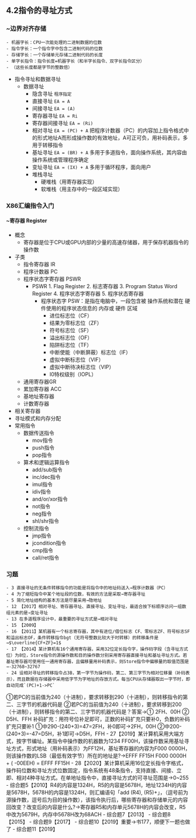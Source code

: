 ## 4.2指令的寻址方式
### ~边界对齐存储
    - 机器字长：CPU一次能处理的二进制数据的位数
    - 指令字长：一个指令字中包含二进制代码的位数
    - 存储字长：一个存储单元存储二进制代码的长度
    - 单字长指令：指令长度=机器字长（和半字长指令、双字长指令区分）
    - （这些长度都是字节的整数倍）
- 指令寻址和数据寻址
    - 数据寻址
        - 隐含寻址 ` 程序指定 `
        - 直接寻址 ` EA = A `
        - 间接寻址 ` EA = (A) `
        - 寄存器寻址 ` EA = Ri `
        - 寄存器间接寻址 ` EA = (Ri) `
        - 相对寻址 ` EA = (PC) + A `  把程序计数器（PC）的内容加上指令格式中的形式地址A而形成操作数的有效地址，A可正可负，用补码表示，多用于转移指令
        - 基址寻址 ` EA = (BR) + A `   多用于多道指令，面向操作系统，其内容由操作系统或管理程序确定
        - 变址寻址 ` EA = (IX) + A `  多用于循环程序，面向用户
        - 堆栈寻址
            - 硬堆栈（用寄存器实现）
            - 软堆栈（用主存中的一段区域实现）
### X86汇编指令入门
#### ~寄存器 Register
  - 概念
      - 寄存器是位于CPU或GPU内部的少量的高速存储器，用于保存机器指令的操作数
  - 子类
      - 指令寄存器 IR
      - 程序计数器 PC
      - 程序状态字寄存器 PSWR
          - PSWR
                  1. Flag Register
                  2. 标志寄存器
                  3. Program Status Word Register
                  4. 程序状态字寄存器
                  5. 程序状态寄存器
              - 程序状态字 PSW：是指在电脑中，一段包含被 操作系统和潜在 硬件使用的程序状态信息的 内存或 硬件 区域
                  - 进位标志位（CF）
                  - 结果为零标志位（ZF）
                  - 符号标志位（SF）
                  - 溢出标志位（OF）
                  - 陷阱标志位（TF）
                  - 中断使能（中断屏蔽）标志位（IF）
                  - 虚拟中断标志位（VIF）
                  - 虚拟中断待决标志位（VIP）
                  - I0特权级别（IOPL）
      - 通用寄存器GR
      - 累加寄存器 ACC
      - 基地址寄存器
      - 计数寄存器
- 相关寄存器
- 寻址模式和内存分配
- 常用指令
  - 数据传送指令
      - mov指令
      - push指令
      - pop指令
  - 算术和逻辑运算指令
      - add/sub指令
      - inc/dec指令
      - imul指令
      - idiv指令
      - and/or/xor指令
      - not指令
      - neg指令
      - shl/shr指令
  - 控制流指令
      - jmp指令
      - jcondition指令
      - cmp指令
      - call/ret指令
### 习题
    - 3 直接寻址的无条件转移指令的功能是将指令中的地址码送入→程序计数器（PC）
    - 4 为了缩短指令中某个地址段的位数，有效的方法是采取→寄存器寻址
    - 5 简化地址结构的基本方法是尽量采用→隐地址
    - 12 【2017】相对寻址、寄存器寻址、直接寻址、变址寻址，最适合按下标顺序访问一组数组元素的是→变址寻址
    - 13 在多道程序设计中，最重要的寻址方式是→相对寻址
    - 15 【2009】
    - 16 【2011】某机器有一个标志寄存器，其中有进位/借位标志 CF、零标志ZF、符号标志SF和溢出标志OF，条件转移指令bgt（无符号整数比较大于时转移）的转移条件是→$\overline{CF+ZF}=1$
    - 17 【2014】某计算机有16个通用寄存器，采用32位定长指令字，操作码字段（含寻址方式位）为8位，Store指令的源操作数和目的操作数分别采用寄存器直接寻址和基址寻址方式。若基址寄存器可使用任一通用寄存器，且偏移量用补码表示，则Store指令中偏移量的取值范围是→-32768~32767
    - 24 设相对寻址的转移指令占3B，第一字节为操作码，第二、第三字节为相对位移量（补码表示），而且数据在存储器中采用低字节为字地址的存放方式。每当CPU从存储器取出一字节时，即自动完成`(PC)+1->PC`
①若PC的当前值为240（十进制），要求转移到290（十进制），则转移指令的第二、三字节的机器代码是
②若PC的当前值为240（十进制），要求转移到200（十进制），则转移指令的第二、三字节的机器代码是？答案→① 2FH、00H
② D5H、FFH
补码扩充：用符号位补足即可，正数的补码扩充只要补0，负数的补码扩充只要补1
①中290-(240+3)=47=2FH，补0即可→2FH，00H
②中200-(240+3)=-47=D5H，补1即可→D5H，FFH
    - 27【2019】某计算机采用大端方式，按字节编址。某指令中操作数的机器数为1234 FF00H，该操作数采用基址寻址方式，形式地址（用补码表示）为FF12H，基址寄存器的内容为F000 0000H，则该操作数的LSB（最低有效字节）所在的地址是?→EFFF FF15H
F000 0000H + ( -00EEH) = EFFF FF15H
    - 28【2020】某计算机采用16位定长指令字格式，操作码位数和寻址方式位数固定，指令系统有48条指令，支持直接、间接、立即、相对4种寻址方式。在单地址指令中，直接寻址方式的可寻址范围是→0~255
    - 综合题5【2010】R4的内容是1324H，R5的内容是5678H，地址1234H的内容是5678H，5678H的内容是1324H，则汇编语句「add (R4), (R5)+」，（逗号前为源操作数，逗号后为目的操作数），该指令执行后，哪些寄存器和存储单元的内容回改变？改变后的内容是什么?→寄存器R5和内存单元5678H的内容会改变，R5中改为5679H，内存中5678H改为68ACH
    - 综合题7【2013】
    - 综合题8【2015】
    - 综合题9【2017】
    - 综合题10【2019】重要→书177，顺便下一题也做了
    - 综合题11【2019】
